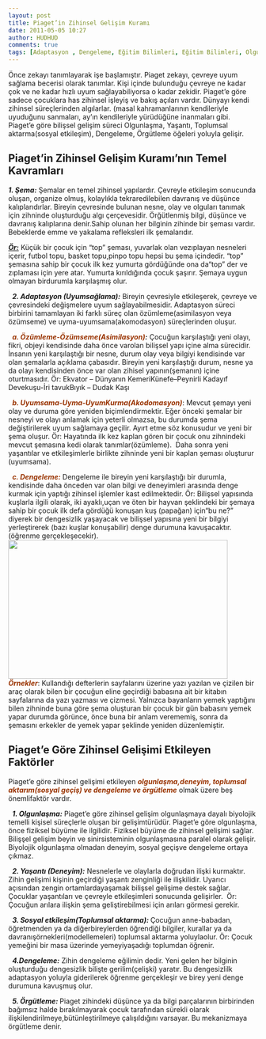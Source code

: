 ```yaml
---
layout: post
title: Piaget’in Zihinsel Gelişim Kuramı
date: 2011-05-05 10:27
author: HUDHUD
comments: true
tags: [Adaptasyon , Dengeleme, Eğitim Bilimleri, Eğitim Bilimleri, Olgunlaşma, Özümleme, piaget gelişim kuramı, Yaşantı ]
---
```

Önce zekayı tanımlayarak işe başlamıştır. Piaget zekayı, çevreye uyum sağlama becerisi olarak tanımlar. Kişi içinde bulunduğu çevreye ne kadar çok ve ne kadar hızlı uyum sağlayabiliyorsa o kadar zekidir. Piaget’e göre sadece çocuklara has zihinsel işleyiş ve bakış açıları vardır. Dünyayı kendi zihinsel süreçlerinden algılarlar. (masal kahramanlarının kendileriyle uyuduğunu sanmaları, ay’ın kendileriyle yürüdüğüne inanmaları gibi. Piaget’e göre bilişsel gelişim süreci Olgunlaşma, Yaşantı, Toplumsal aktarma(sosyal etkileşim), Dengeleme, Örgütleme öğeleri yoluyla gelişir.
<h2><strong>Piaget’in Zihinsel Gelişim Kuramı’nın Temel Kavramları</strong></h2>
<strong>
<em>1. Şema:</em></strong> Şemalar en temel zihinsel yapılardır. Çevreyle etkileşim sonucunda oluşan, organize olmuş, kolaylıkla tekraredilebilen davranış ve düşünce kalıplarıdırlar. Bireyin çevresinde bulunan nesne, olay ve olguları tanımak için zihninde oluşturduğu algı çerçevesidir. Örğütlenmiş bilgi, düşünce ve davranış kalıplarına denir.Sahip olunan her bilginin zihinde bir şeması vardır. Bebeklerde emme ve yakalama refleksleri ilk şemalarıdır.

<strong><span style="text-decoration: underline;"><em>Ör:</em></span></strong> Küçük bir çocuk için “top” şeması, yuvarlak olan vezıplayan nesneleri içerir, futbol topu, basket topu,pinpo topu hepsi bu şema içindedir. “top” şemasına sahip bir çocuk ilk kez yumurta gördüğünde ona da“top” der ve zıplaması için yere atar. Yumurta kırıldığında çocuk şaşırır. Şemaya uygun olmayan birdurumla karşılaşmış olur.

&nbsp;
<em><strong>2. Adaptasyon (Uyumsağlama):</strong></em> Bireyin çevresiyle etkileşerek, çevreye ve çevresindeki değişmelere uyum sağlayabilmesidir. Adaptasyon süreci birbirini tamamlayan iki farklı süreç olan özümleme(asimilasyon veya özümseme) ve uyma-uyumsama(akomodasyon) süreçlerinden oluşur.

&nbsp;
<em><strong><span style="color: #993300;">a. Özümleme-Özümseme(Asimilasyon)</span>:</strong></em> Çocuğun karşılaştığı yeni olayı, fikri, objeyi kendisinde daha önce varolan bilişsel yapı içine alma sürecidir. İnsanın yeni karşılaştığı bir nesne, durum olay veya bilgiyi kendisinde var olan şemalarla açıklama çabasıdır. Bireyin yeni karşılaştığı durum, nesne ya da olayı kendisinden önce var olan zihisel yapının(şemanın) içine oturtmasıdır. Ör: Ekvator – Dünyanın KemeriKünefe–Peynirli Kadayıf Devekuşu-İri tavukBıyık – Dudak Kaşı

&nbsp;
<em><span style="color: #993300;"><strong>b. Uyumsama-Uyma-UyumKurma(Akodomasyon)</strong></span></em>: Mevcut şemayı yeni olay ve duruma göre yeniden biçimlendirmektir. Eğer önceki şemalar bir nesneyi ve olayı anlamak için yeterli olmazsa, bu durumda şema değiştirilerek uyum sağlamaya geçilir. Ayırt etme söz konusudur ve yeni bir şema oluşur. Ör: Hayatında ilk kez kaplan gören bir çocuk onu zihnindeki mevcut şemasına kedi olarak tanımlar(özümleme).  Daha sonra yeni yaşantılar ve etkileşimlerle birlikte zihninde yeni bir kaplan şeması oluşturur (uyumsama).

&nbsp;
<strong><em><span style="color: #993300;">c. Dengeleme:</span></em></strong> Dengeleme ile bireyin yeni karşılaştığı bir durumla, kendisinde daha önceden var olan bilgi ve deneyimleri arasında denge kurmak için yaptığı zihinsel işlemler kast edilmektedir. Ör: Bilişsel yapısında kuşlarla ilgili olarak, iki ayaklı,uçan ve öten bir hayvan şeklindeki bir şemaya sahip bir çocuk ilk defa gördüğü konuşan kuş (papağan) için“bu ne?” diyerek bir dengesizlik yaşayacak ve bilişsel yapısına yeni bir bilgiyi yerleştirerek (bazı kuşlar konuşabilir) denge durumuna kavuşacaktır.(öğrenme gerçekleşecekir).
<a href="http://www.egitimvaktim.com/dosyalar/2011/05/bilissel-sema.jpg"><img class="alignnone size-full wp-image-614" title="bilissel-sema" src="http://www.egitimvaktim.com/dosyalar/2011/05/bilissel-sema.jpg" alt="" width="443" height="281" /></a>
<strong><em><span style="color: #993300;">Örnekler</span></em></strong>: Kullandığı defterlerin sayfalarını üzerine yazı yazılan ve çizilen bir araç olarak bilen bir çocuğun eline geçirdiği babasına ait bir kitabın sayfalarına da yazı yazması ve çizmesi. Yalnızca bayanların yemek yaptığını bilen zihninde buna göre şema oluşturan bir çocuk bir gün babasını yemek yapar durumda görünce, önce buna bir anlam verememiş, sonra da şemasını erkekler de yemek yapar şeklinde yeniden düzenlemiştir.
<h2><strong>Piaget’e Göre Zihinsel Gelişimi Etkileyen Faktörler </strong></h2>
<strong></strong>
Piaget’e göre zihinsel gelişimi etkileyen <span style="color: #993300;"><em><strong>olgunlaşma,deneyim, toplumsal aktarım(sosyal geçiş) ve dengeleme ve örgütleme</strong></em></span> olmak üzere beş önemlifaktör vardır.

&nbsp;
<em><strong>1. Olgunlaşma:</strong></em> Piaget’e göre zihinsel gelişim olgunlaşmaya dayalı biyolojik temelli kişisel süreçlerle oluşan bir gelişimtürüdür. Piaget’e göre olgunlaşma, önce fiziksel büyüme ile ilgilidir. Fiziksel büyüme de zihinsel gelişimi sağlar. Bilişşel gelişim beyin ve sinirsisteminin olgunlaşmasına paralel olarak gelişir. Biyolojik olgunlaşma olmadan deneyim, sosyal geçişve dengeleme ortaya çıkmaz.

&nbsp;
<em><strong>2. Yaşantı (Deneyim):</strong></em> Nesnelerle ve olaylarla doğrudan ilişki kurmaktır. Zihin gelişimi kişinin geçirdiği yaşantı zenginliği ile ilişkilidir. Uyarıcı açısından zengin ortamlardayaşamak bilişsel gelişime destek sağlar. Çocuklar yaşantıları ve çevreyle etkileşimleri sonucunda gelişirler.  Ör: Çocuğun arılara ilişkin şema geliştirebilmesi için arıları görmesi gerekir.

&nbsp;
<em><strong>3. Sosyal etkileşim(Toplumsal aktarma): </strong></em>Çocuğun anne-babadan, öğretmenden ya da diğerbireylerden öğrendiği bilgiler, kurallar ya da davranışörnekleri(modellemeleri) toplumsal aktarma yoluylaolur. Ör: Çocuk yemeğini bir masa üzerinde yemeyiyaşadığı toplumdan öğrenir.

&nbsp;
<em><strong>4.Dengeleme:</strong></em> Zihin dengeleme eğilimin dedir. Yeni gelen her bilginin oluşturduğu dengesizlik bilişte gerilim(çelişki) yaratır. Bu dengesizlilk adaptasyon yoluyla giderilerek öğrenme gerçekleşir ve birey yeni denge durumuna kavuşmuş olur.

&nbsp;
<em><strong>5. Örgütleme: </strong></em>Piaget zihindeki düşünce ya da bilgi parçalarının birbirinden bağımsız halde bırakılmayarak çocuk tarafından sürekli olarak ilişkilendirilmeye,bütünleştirilmeye çalışıldığını varsayar. Bu mekanizmaya örgütleme denir.
